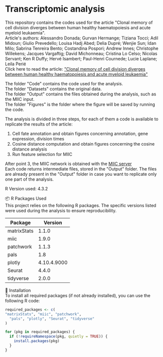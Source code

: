 # Transcriptomic analysis
This repository contains the codes used for the article "Clonal memory of cell division diverges between human healthy haematopoiesis and acute myeloid leukaemia".\
Article's authors: Alessandro Donada; Gurvan Hermange; Tiziana Tocci; Adil Midoun; Giulio Prevedello; Louisa Hadj Abed; Delia Dupré; Wenjie Sun; Idan Milo; Sabrina Tenreira Bento; Costandina Pospori; Andrew Innes; Christophe Willekens; Jacques Vargaftig; David Michonneau; Cristina Lo Celso; Nicolas Servant; Ken R Duffy; Hervé Isambert; Paul-Henri Cournede; Lucie Laplane; Leila Perié\
Click here to read the article: ["Clonal memory of cell division diverges between human healthy haematopoiesis and acute myeloid leukaemia"](https://www.biorxiv.org/content/10.1101/2025.06.24.660535v1)

The folder "Code" contains the code used for the analysis.\
The folder "Datasets" contains the original data.\
The folder "Output" contains the files obtained during the analysis, such as the MIIC input.\
The folder "Figures" is the folder where the figure will be saved by running the code.

The analysis is divided in three steps, for each of them a code is available to replicate the results of the article:
1. Cell fate annotation and obtain figures concerning annotation, gene expression, division times
2. Cosine distance computation and obtain figures concerning the cosine distance analysis
3. Run feature selection for MIIC 

After point 3, the MIIC network is obtained with the [MIIC server](https://miic.curie.fr/)\
Each code returns intermediate files, stored in the "Output" folder. The files are already present in the "Output" folder in case you want to replicate only one part of the analysis.

R Version used: 4.3.2

📦 R Packages Used \
This project relies on the following R packages. The specific versions listed were used during the analysis to ensure reproducibility.

| Package       | Version        |
|---------------|----------------|
| matrixStats   | 1.1.0          |
| miic          | 1.9.0          |
| patchwork     | 1.1.3          |
| pals          | 1.8            |
| plotly        | 4.10.4.9000    |
| Seurat        | 4.4.0          |
| tidyverse     | 2.0.0          |

🔧 Installation\
To install all required packages (if not already installed), you can use the following R code:

```r
required_packages <- c(
"matrixStats", "miic", "patchwork",
  "pals", "plotly", "Seurat", "tidyverse"
)

for (pkg in required_packages) {
  if (!requireNamespace(pkg, quietly = TRUE)) {
    install.packages(pkg)
  }
}
```


